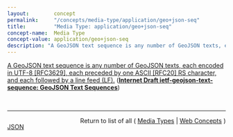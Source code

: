 ```yaml
---
layout:        concept
permalink:     "/concepts/media-type/application/geo+json-seq"
title:         "Media Type: application/geo+json-seq"
concept-name:  Media Type
concept-value: application/geo+json-seq
description: "A GeoJSON text sequence is any number of GeoJSON texts, each encoded in UTF-8 [RFC3629], each preceded by one ASCII [RFC20] RS character, and each followed by a line feed (LF)."
---
```


[A GeoJSON text sequence is any number of GeoJSON texts, each encoded in UTF-8 [RFC3629], each preceded by one ASCII [RFC20] RS character, and each followed by a line feed (LF).](http://tools.ietf.org/html/draft-ietf-geojson-text-sequence#section-2 "Read documentation for Media Type &#34;application/geo+json-seq&#34;") (**[Internet Draft ietf-geojson-text-sequence: GeoJSON Text Sequences](/specs/IETF/I-D/ietf-geojson-text-sequence "This document describes the GeoJSON text sequence format and &#34;application/geo+json-seq&#34; media type. This format is based on JavaScript Object Notation (JSON) Text Sequences and GeoJSON, and makes arbitrarily large geographic datasets incrementally parseable without restricting the form of GeoJSON texts within a sequence.")**)

<br/>
<hr/>

<p style="float : left"><a href="./application/geo+json-seq.json" title="JSON representing this particular Web Concept value">JSON</a></p>
<p style="text-align: right">Return to list of all ( <a href="../media-type/">Media Types</a> | <a href="../">Web Concepts</a> )</p>
